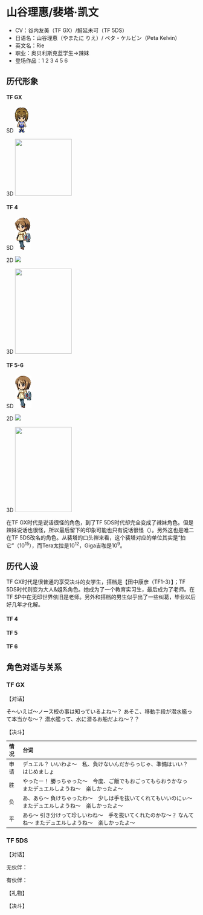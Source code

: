 # 山谷理惠/裴塔·凯文

- CV：谷内友美（TF GX）/鮭延未可（TF 5DS）
- 日语名：山谷理恵（やまたに りえ）/ ペタ・ケルビン（Peta Kelvin）
- 英文名：Rie
- 职业：奥贝利斯克蓝学生→辣妹
- 登场作品：1 2 3 4 5 6

## 历代形象

<!-- tabs:start -->

#### **TF GX**

SD  <img src= "_media/sd/yuuki-gx.png" />

3D  <img src="https://img.20342053.xyz/2022/09/202209082053513.png" width = "150" height = "150" />

#### **TF 4**

SD <img src="_media/sd/yuuki-5ds1.png"/>

2D <img src="https://img.20342053.xyz/2022/09/202209091021397.png"/>

3D <img src="https://img.20342053.xyz/2022/09/d4a6878ee69e888067db2fa8e9049f52.jpg" width = "150" height = "225" />

#### **TF 5-6**

SD <img src="_media/sd/yuuki-5ds2.png"/>

2D <img src="https://img.20342053.xyz/2022/09/71618c332f2eb104527dc5f894cbbd2d.jpg"/>

3D <img src="https://img.20342053.xyz/2022/09/3a2c92bf17be7c5ede2a5596a2e807a1.jpg" width = "150" height = "225" />

<!-- tabs:end -->

在TF GX时代是说话很怪的角色，到了TF 5DS时代却完全变成了辣妹角色。但是辣妹说话也很怪，所以最后留下的印象可能也只有说话很怪（）。另外这也是唯二在TF 5DS改名的角色。从裴塔的口头禅来看，这个裴塔对应的单位其实是“拍它”（10<sup>15</sup>），而Tera太拉是10<sup>12</sup>，Giga吉咖是10<sup>9</sup>。

## 历代人设

TF GX时代是很普通的享受决斗的女学生，搭档是【田中康彦（TF1-3）】；TF 5DS时代则变为大人&姐系角色。她成为了一个教育实习生，最后成为了老师。在TF SP中在无印世界依旧是老师。另外和搭档的男生似乎出了一些纠葛，毕业以后好几年才化解。

<!-- tabs:start -->

#### **TF 4**

#### **TF 5**

#### **TF 6**


<!-- tabs:end -->

## 角色对话与关系

<!-- tabs:start -->

### TF GX

【对话】

そ～いえば～ノース校の事は知っているよね～？
あそこ、移動手段が潜水艦って本当かな～？
潜水艦って、水に潜るお船だよね～？？

【决斗】

|情况|台词|
|:----|:----|
|申请|デュエル？ いいわよ～　私、負けないんだからっじゃ、準備はいい？　はじめましょ|
|胜|やったー！ 勝っちゃった～　今度、ご飯でもおごってもらおうかなっ またデュエルしようね～　楽しかったよ～|
|负|あ、あら～ 負けちゃったわ～　少しは手を抜いてくれてもいいのにぃ～ またデュエルしようね～　楽しかったよ～|
|平|あら～ 引き分けって珍しいわね～　手を抜いてくれたのかな～？ なんてね～ またデュエルしようね～　楽しかったよ～|

### TF 5DS

【对话】

无伙伴：


有伙伴：


【礼物】


【决斗】


<!-- tabs:end -->